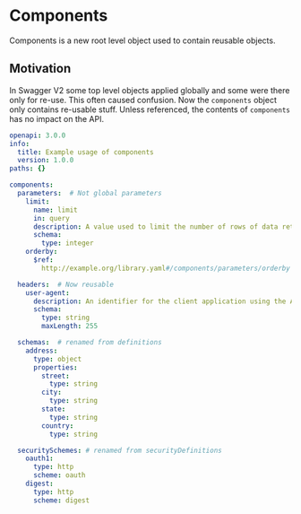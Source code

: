 # Components
Components is a new root level object used to contain reusable objects.

## Motivation
In Swagger V2 some top level objects applied globally and some were there only for re-use.  This often caused confusion.  Now the `components` object only contains re-usable stuff.  Unless referenced, the contents of `components` has no impact on the API. 


```yaml
openapi: 3.0.0
info:
  title: Example usage of components
  version: 1.0.0
paths: {}

components:
  parameters:  # Not global parameters
    limit:
      name: limit
      in: query
      description: A value used to limit the number of rows of data returned from a collection resource 
      schema:
        type: integer
    orderby:
      $ref:
        http://example.org/library.yaml#/components/parameters/orderby

  headers:  # Now reusable
    user-agent:
      description: An identifier for the client application using the API
      schema:
        type: string
        maxLength: 255

  schemas:  # renamed from definitions
    address:
      type: object
      properties:
        street:
          type: string
        city:
          type: string
        state:
          type: string
        country:
          type: string

  securitySchemes: # renamed from securityDefinitions
    oauth1: 
      type: http
      scheme: oauth
    digest:
      type: http
      scheme: digest  
  
```


